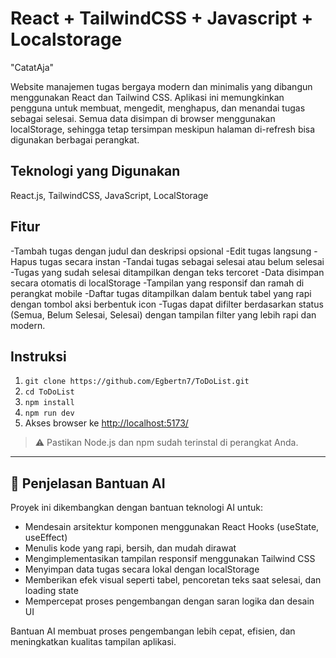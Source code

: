 # React + TailwindCSS + Javascript + Localstorage

"CatatAja"

Website manajemen tugas bergaya modern dan minimalis yang dibangun menggunakan React dan Tailwind CSS. Aplikasi ini memungkinkan pengguna untuk membuat, mengedit, menghapus, dan menandai tugas sebagai selesai. Semua data disimpan di browser menggunakan localStorage, sehingga tetap tersimpan meskipun halaman di-refresh bisa digunakan berbagai perangkat.

## Teknologi yang Digunakan
React.js, TailwindCSS, JavaScript, LocalStorage 

## Fitur 
-Tambah tugas dengan judul dan deskripsi opsional
-Edit tugas langsung
-Hapus tugas secara instan
-Tandai tugas sebagai selesai atau belum selesai
-Tugas yang sudah selesai ditampilkan dengan teks tercoret
-Data disimpan secara otomatis di localStorage
-Tampilan yang responsif dan ramah di perangkat mobile
-Daftar tugas ditampilkan dalam bentuk tabel yang rapi dengan tombol aksi berbentuk icon 
-Tugas dapat difilter berdasarkan status (Semua, Belum Selesai, Selesai) dengan tampilan filter yang lebih rapi dan modern.

## Instruksi
1. `git clone https://github.com/Egbertn7/ToDoList.git`
2. `cd ToDoList`
3. `npm install`
4. `npm run dev`
5. Akses browser ke [http://localhost:5173/](http://localhost:5173/)

> ⚠️ Pastikan Node.js dan npm sudah terinstal di perangkat Anda.

---

## 🤖 Penjelasan Bantuan AI
Proyek ini dikembangkan dengan bantuan teknologi AI untuk:

- Mendesain arsitektur komponen menggunakan React Hooks (useState, useEffect)
- Menulis kode yang rapi, bersih, dan mudah dirawat
- Mengimplementasikan tampilan responsif menggunakan Tailwind CSS
- Menyimpan data tugas secara lokal dengan localStorage
- Memberikan efek visual seperti tabel, pencoretan teks saat selesai, dan loading state
- Mempercepat proses pengembangan dengan saran logika dan desain UI

Bantuan AI membuat proses pengembangan lebih cepat, efisien, dan meningkatkan kualitas tampilan aplikasi.

